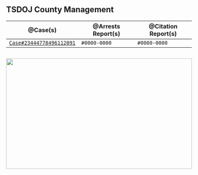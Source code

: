 ## TSDOJ County Management

@Case(s) | @Arrests Report(s) | @Citation Report(s)
--- | --- | ---
[`Case#23444778496112091`](Case#444778496112091.md) | `#0000-0000` | `#0000-0000`

##

<img width="100%" height="300" src="https://cdn.discordapp.com/attachments/987509275968544768/1001254852380336270/99-997199_san-andreas-highway-patrol-ocrp-hd-png-download.png" />
